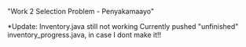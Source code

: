 "Work 2 Selection Problem - Penyakamaayo" 

*Update: Inventory.java still not working
Currently pushed "unfinished" inventory_progress.java, in case I dont make it!!
